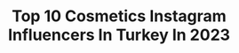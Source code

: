 ---
title: Top 10 Cosmetics Instagram Influencers In Turkey In 2023
description: >-
  Find top cosmetics Instagram influencers in Turkey in 2023. Most popular hashtags: #makeup #makyaj #beauty #makeuptutorial.
platform: Instagram
hits: 89
text_top: Analyze the best Instagram influencers on inBeat.
text_bottom: Our database holds 89 Instagram influencers like this in Turkey for you to contact.
profiles:
  - username: "ertugrulgazisener"
    fullname: >-
      Ertuğrul Gazi Şener
    bio: >-
      ⚙️ Boss of @senerbmwyedekparca 🏗Co-Founder of EGS Construction 💄Ceo of Buner's Cosmetic Production
    location: "Turkey"
    followers: 302053
    engagement: 178
    commentsToLikes: 0.068911
    id: ckapadupgvplg0i78cu15cst7
    verified: false
    hashtags: ""
  - username: "emretunafarmasi"
    fullname: >-
      Emretunafarmasi
    bio: >-
      @emretunaa Farmasi Cosmetics Board 👋 #FarmasiRevolution 🚀 🌍 120+Countries 🌿20+ Brands ✌️MakeUp 💄MakeArt 💋 We Make You Beautiful 📌 Official Account
    location: "Turkey"
    followers: 33780
    engagement: 433
    commentsToLikes: 0.132150
    id: ck0u61wmf0qkk0i19iq8cflyf
    verified: false
    hashtags: "#cosmetics, #makeup, #makyaj, #farmasirevolution"
  - username: "yagmurkeskiiin"
    fullname: >-
      Yağmur Keskin
    bio: >-
      ✨Mac Cosmetics Makeup Artist ✨Events Team Member ✨Gelin makyajı ve özel gün makyajları için DM 📩
    location: "Turkey"
    followers: 30314
    engagement: 462
    commentsToLikes: 0.445517
    id: ck5zsltezyqu50i14rjvn6fzn
    verified: false
    hashtags: "#makeup, #maccosmeticsturkiye, #maccosmetics, #makeuptutorial"
  - username: "ghaida_msy"
    fullname: >-
      
    bio: >-
      🇴🇲 Business WhatsApp : +968 71977189 ‏ @ghaida_cosmetics @shop.ghaida @chloe_msy1
    location: "Turkey"
    followers: 180667
    engagement: 133
    commentsToLikes: 0.016051
    id: ck601raxgg1070i14qohyt3tx
    verified: false
    hashtags: "#anastasiabrows, #makeupartist, #glam, #facemask"
  - username: "blog_kubist"
    fullname: >-
      K ü b r a
    bio: >-
      #skincare #cosmetics ✨ Uygun ve yüksek fiyatlı ürün inceleme ✨ Tanıtım,Reklam ve işbirlikleri için DM ✨
    location: "Turkey"
    followers: 19857
    engagement: 388
    commentsToLikes: 0.073668
    id: ckaoveru14avm0i78chujci0j
    verified: false
    hashtags: "#ciltbak, #makyaj, #koreanskincare, #skincare"
  - username: "nesin_blogu"
    fullname: >-
      nesce güzellik 🌸🌸👩‍🦱
    bio: >-
      Takip etmeden mesaj atma ❌ cevap yok 2015ten beri Makyaj, cilt, saç bakımı blog yazarı 📝 Son yazım: janssen cosmetics hyalüronik asit ampulü 👇👇👇
    location: "Turkey"
    followers: 34619
    engagement: 188
    commentsToLikes: 0.109114
    id: ck0vv0abfmydd0i19xqbi76r2
    verified: false
    hashtags: "#yu, #pandemi, #ku, #covid19"
  - username: "gozdesblogg"
    fullname: >-
      
    bio: >-
      #Beauty#Skincare#Cosmetic#Nail#Lifestyle#Photography 📷
    location: "Turkey"
    followers: 25340
    engagement: 155
    commentsToLikes: 0.028795
    id: ck8taiquirxjh0j78nsxg8g3r
    verified: false
    hashtags: "#picoftheday, #summertime, #sa, #follow"
  - username: "ilahahajiyeva"
    fullname: >-
      ILAHA HAJIYEVA
    bio: >-
      𝗜'𝗔𝗠 𝗡𝗢𝗧 𝗔𝗟𝗢𝗡𝗘, 𝗔𝗟𝗟𝗔𝗛 𝗜𝗦 𝗔𝗟𝗪𝗔𝗬𝗦 𝗪𝗜𝗧𝗛 𝗠𝗘 Founder @ilahahajiyeva_cosmetics ᴡᴡᴡ.ʏᴏᴜᴛᴜʙᴇ.ᴄᴏᴍ/ɪʟᴀʜᴀʜᴀᴊɪʏᴇᴠᴀ
    location: "Turkey"
    followers: 483255
    engagement: 23
    commentsToLikes: 0.028359
    id: ck15rdn8z7eqx0i19fc4fehni
    verified: false
    hashtags: "#ilahahajiyevafoundation, #ilahahajiyevacosmetics, #ilahahajiyevamakeup, #ilahahajiyevalashes"
  - username: "tzahivazana"
    fullname: >-
      צחי ואזנה
    bio: >-
      models agency +972-52-6280053 tzahivazanh@bezeqint.net menachem begin 37 tel aviv
    location: "Turkey"
    followers: 54669
    engagement: 174
    commentsToLikes: 0.016564
    id: ck5c8wxjlad1y0i11i2n9k1zo
    verified: false
    hashtags: "#menstyle, #kidsroom, #modeling, #kids"
  - username: "yasinaltinel"
    fullname: >-
      Yasin Altınel
    bio: >-
      Influencer ⭐️ Make-Up Artist & Trainer 🎨 ✉️ yasinaltinel@gmail.com New Brand @yasinaltinelofficial 👘 For Shopping👇🏼
    location: "Turkey"
    followers: 45201
    engagement: 409
    commentsToLikes: 0.034405
    id: ck5hmcid3lpkd0i11njiilkwg
    verified: false
    hashtags: "#sephora, #cosmetics, #manfashion, #porselenmakyaj"
---